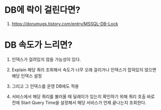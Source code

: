 # DB에 락이 걸린다면?

1. https://dorumugs.tistory.com/entry/MSSQL-DB-Lock

# DB 속도가 느리면?

1. 인덱스가 걸려있지 않을 가능성이 있다.

2. Explain 해당 쿼리 조회해서 속도가 너무 오래 걸리거나 인덱스가 잡혀있지 않으면 해당 인덱스 설정

3. 그리고 그 인덱스를 운영 DB에도 적용

4. 서비스에서 해당 쿼리를 불러올 때 딜레이가 있는지 확인하기 위해 쿼리 호출 바로전에 Start Query Time을 설정해서 해당 서비스가 언제 끝나는지 조회한다.